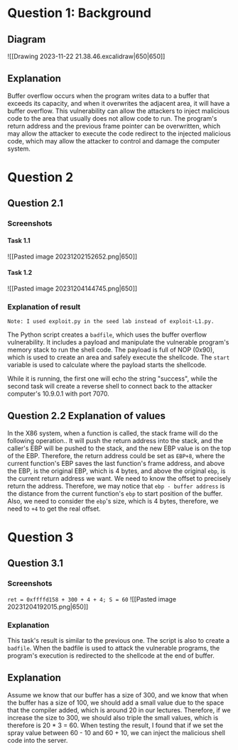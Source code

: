 # Question 1: Background
## Diagram
![[Drawing 2023-11-22 21.38.46.excalidraw|650|650]]
## Explanation
Buffer overflow occurs when the program writes data to a buffer that exceeds its capacity, and when it overwrites the adjacent area, it will have a buffer overflow. This vulnerability can allow the attackers to inject malicious code to the area that usually does not allow code to run. The program's return address and the previous frame pointer can be overwritten, which may allow the attacker to execute the code redirect to the injected malicious code, which may allow the attacker to control and damage the computer system. 
# Question 2
## Question 2.1 
### Screenshots
#### Task 1.1
![[Pasted image 20231202152652.png|650]]
#### Task 1.2
![[Pasted image 20231204144745.png|650]]
### Explanation of result
`Note: I used exploit.py in the seed lab instead of exploit-L1.py. `

The Python script creates a `badfile`, which uses the buffer overflow vulnerability. It includes a payload and manipulate the vulnerable program's memory stack to run the shell code. The payload is full of NOP (0x90), which is used to create an area and safely execute the shellcode.  The `start` variable is used to calculate where the payload starts the shellcode. 

While it is running, the first one will echo the string "success", while the second task will create a reverse shell to connect back to the attacker computer's 10.9.0.1 with port 7070. 
## Question 2.2 Explanation of values
In the X86 system, when a function is called, the stack frame will do the following operation.. It will push the return address into the stack, and the caller's EBP will be pushed to the stack, and the new EBP value is on the top of the EBP. Therefore, the return address could be set as `EBP+8`, where the current function's EBP saves the last function's frame address, and above the EBP, is the original EBP, which is 4 bytes, and above the original `ebp`, is the current return address we want. 
We need to know the offset to precisely return the address. Therefore, we may notice that `ebp - buffer address` is the distance from the current function's `ebp` to start position of the buffer. Also, we need to consider the `ebp`'s size, which is 4 bytes, therefore, we need to `+4` to get the real offset. 

# Question 3
## Question 3.1 
### Screenshots
`ret = 0xffffd158 + 300 + 4 + 4; S = 60`
![[Pasted image 20231204192015.png|650]]
### Explanation
This task's result is similar to the previous one. The script is also to create a `badfile`. When the badfile is used to attack the vulnerable programs, the program's execution is redirected to the shellcode at the end of buffer. 
## Explanation
Assume we know that our buffer has a size of 300, and we know that when the buffer has a size of 100, we should add a small value due to the space that the compiler added, which is around 20 in our lectures. Therefore, if we increase the size to 300, we should also triple the small values, which is therefore is 20 * 3 = 60. 
When testing the result, I found that if we set the spray value between 60 - 10 and 60 + 10, we can inject the malicious shell code into the server. 